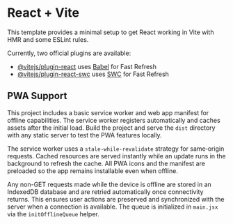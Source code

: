 # React + Vite

This template provides a minimal setup to get React working in Vite with HMR and some ESLint rules.

Currently, two official plugins are available:

- [@vitejs/plugin-react](https://github.com/vitejs/vite-plugin-react/blob/main/packages/plugin-react/README.md) uses [Babel](https://babeljs.io/) for Fast Refresh
- [@vitejs/plugin-react-swc](https://github.com/vitejs/vite-plugin-react-swc) uses [SWC](https://swc.rs/) for Fast Refresh

## PWA Support

This project includes a basic service worker and web app manifest for offline
capabilities. The service worker registers automatically and caches assets after
the initial load. Build the project and serve the `dist` directory with any
static server to test the PWA features locally.

The service worker uses a `stale-while-revalidate` strategy for same‑origin
requests. Cached resources are served instantly while an update runs in the
background to refresh the cache. All PWA icons and the manifest are preloaded so
the app remains installable even when offline.

Any non-GET requests made while the device is offline are stored in an
IndexedDB database and are retried automatically once connectivity returns. This
ensures user actions are preserved and synchronized with the server when a
connection is available. The queue is initialized in `main.jsx` via the
`initOfflineQueue` helper.
